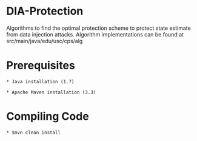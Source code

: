 # DIA-Protection
Algorithms to find the optimal protection scheme to protect state estimate from data injection attacks. Algorithm implementations can be found at src/main/java/edu/usc/cps/alg

Prerequisites
==============
    * Java installation (1.7)

    * Apache Maven installation (3.3)

Compiling Code
===============
    * $mvn clean install
